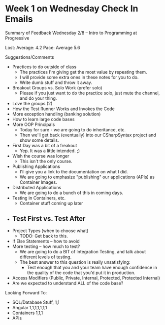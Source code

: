 # Week 1 on Wednesday Check In Emails

Summary of Feedback Wednesday 2/8 – Intro to Programming at Progressive

Lost: Average: 4.2
Pace: Average 5.6

Suggestions/Comments
-	Practices to do outside of class
    - The practices I'm giving get the most value by repeating them.
    - I will provide some extra ones in these notes for you to do.
    - Write dumb stuff and throw it away.
-	Breakout Groups vs. Solo Work (prefer solo)
    - Please if you just want to do the practice solo, just mute the channel, and do your thing.
-	Love the groups (2)
-	How the Test Runner Works and Invokes the Code
-	More exception handling (banking solution)
-	How to learn large code bases
-	More OOP Principals
    - Today for sure - we are going to do inheritance, etc.
    - Then we'll get back (eventually) into our CSharpSyntax project and show some details.
-	First Day was a bit of a freakout
    - Yep. It was a little intended. ;) 
-	Wish the course was longer
    - This isn't the only course. 
-	Publishing Applications
    - I'll give you a link to the documentation on what I did.
    - We are going to emphasize "publishing" our applications (APIs) as Container Images.
-	Distributed Applications
    - We are going to do a bunch of this in coming days.
-	Testing in Containers, etc.
    - Container stuff coming up later
-	Test First vs. Test After
    - 
-	Project Types (when to choose what)
    - TODO: Get back to this.
-	If Else Statements – how to avoid
-	More testing – how much to test?
    - We are going to do a BIT of Integration Testing, and talk about different levels of testing.
    - The best answer to this question is really unsatisfying:
        - Test enough that you and your team have enough confidence in the quality of the code that you'd put it in production.
-	Access Modifiers (Public, Private, Internal, Protected, Protected Internal)
-	Are we expected to understand ALL of the code base?

Looking Forward To:
-	SQL/Database Stuff, 1,1
-	Angular 1,1,1,1,1,1,1
-	Containers 1,1,1
-	APIs
